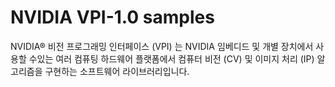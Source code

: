 # NVIDIA VPI-1.0 samples

NVIDIA® 비전 프로그래밍 인터페이스 (VPI) 는 NVIDIA 임베디드 및 개별 장치에서 사용할 수있는 여러 컴퓨팅 하드웨어 플랫폼에서 컴퓨터 비전 (CV) 및 이미지 처리 (IP) 알고리즘을 구현하는 소프트웨어 라이브러리입니다.

